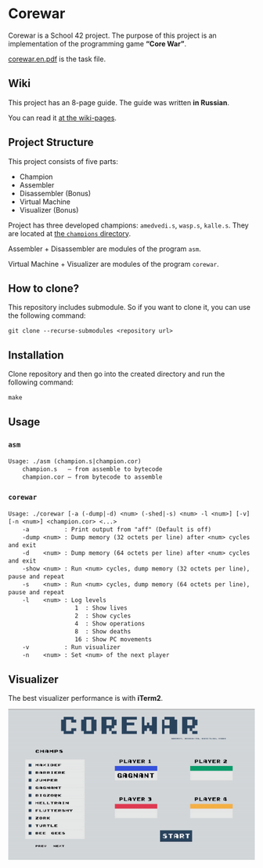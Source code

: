 # Corewar

Corewar is a School 42 project. The purpose of this project is an implementation of the programming game **“Core War”**.

<!-- ![Corewar](/wiki_resources/corewar.svg) -->

[corewar.en.pdf](/corewar.en.pdf) is the task file.

<!-- Task resources is placed at [the `task_resources` folder](/task_resources/). -->

## Wiki

This project has an 8-page guide. The guide was written **in Russian**.

You can read it [at the wiki-pages](../../wiki/).

## Project Structure

This project consists of five parts:

* Champion
* Assembler
* Disassembler (Bonus)
* Virtual Machine
* Visualizer (Bonus)

Project has three developed champions: `amedvedi.s`, `wasp.s`, `kalle.s`. They are located at [the `champions` directory](/champions/).

Assembler + Disassembler are modules of the program `asm`.

Virtual Machine + Visualizer are modules of the program `corewar`.

## How to clone?

This repository includes submodule. So if you want to clone it, you can use the following command:

```
git clone --recurse-submodules <repository url>
```

## Installation

Clone repository and then go into the created directory and run the following command:

```
make
```

## Usage

### `asm`

```
Usage: ./asm (champion.s|champion.cor)
    champion.s   — from assemble to bytecode
    champion.cor — from bytecode to assemble
```

### `corewar`

```
Usage: ./corewar [-a (-dump|-d) <num> (-shed|-s) <num> -l <num>] [-v] [-n <num>] <champion.cor> <...>
    -a          : Print output from "aff" (Default is off)
    -dump <num> : Dump memory (32 octets per line) after <num> cycles and exit
    -d    <num> : Dump memory (64 octets per line) after <num> cycles and exit
    -show <num> : Run <num> cycles, dump memory (32 octets per line), pause and repeat
    -s    <num> : Run <num> cycles, dump memory (64 octets per line), pause and repeat
    -l    <num> : Log levels
                   1  : Show lives
                   2  : Show cycles
                   4  : Show operations
                   8  : Show deaths
                   16 : Show PC movements
    -v          : Run visualizer
    -n    <num> : Set <num> of the next player
```

## Visualizer

The best visualizer performance is with **iTerm2**.

![Visualizer](/resources/corewar.gif)
